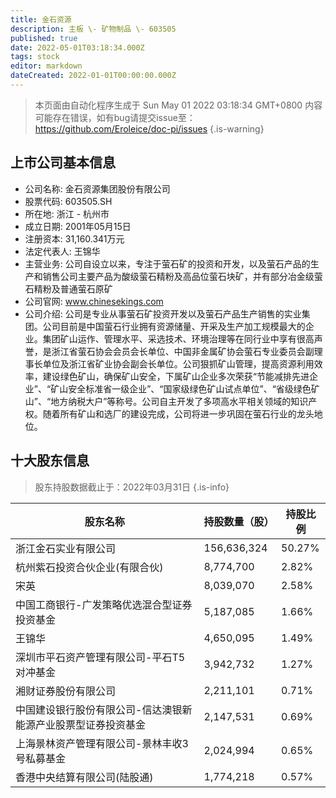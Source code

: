 ```yaml
---
title: 金石资源
description: 主板 \- 矿物制品 \- 603505
published: true
date: 2022-05-01T03:18:34.000Z
tags: stock
editor: markdown
dateCreated: 2022-01-01T00:00:00.000Z
---
```


> 本页面由自动化程序生成于 Sun May 01 2022 03:18:34 GMT+0800
> 内容可能存在错误，如有bug请提交issue至：https://github.com/Eroleice/doc-pi/issues
{.is-warning}

## 上市公司基本信息
- 公司名称: 金石资源集团股份有限公司
- 股票代码: 603505.SH
- 所在地: 浙江 - 杭州市
- 成立日期: 2001年05月15日
- 注册资本: 31,160.341万元
- 法定代表人: 王锦华
- 主营业务: 公司自设立以来，专注于萤石矿的投资和开发，以及萤石产品的生产和销售公司主要产品为酸级萤石精粉及高品位萤石块矿，并有部分冶金级萤石精粉及普通萤石原矿
- 公司官网: www.chinesekings.com
- 公司介绍: 公司是专业从事萤石矿投资开发以及萤石产品生产销售的实业集团。公司目前是中国萤石行业拥有资源储量、开采及生产加工规模最大的企业。集团矿山运作、管理水平、采选技术、环境治理等在同行业中享有很高声誉，是浙江省萤石协会会员会长单位、中国非金属矿协会萤石专业委员会副理事长单位及浙江省矿业协会副会长单位。公司狠抓矿山管理，提高资源利用效率，建设绿色矿山，确保矿山安全，下属矿山企业多次荣获“节能减排先进企业”、“矿山安全标准省一级企业”、“国家级绿色矿山试点单位”、“省级绿色矿山”、“地方纳税大户”等称号。公司自主开发了多项高水平相关领域的知识产权。随着所有矿山和选厂的建设完成，公司将进一步巩固在萤石行业的龙头地位。


## 十大股东信息
> 股东持股数据截止于：2022年03月31日
{.is-info}

| 股东名称 | 持股数量（股） | 持股比例 |
| --- | --- | --- |
| 浙江金石实业有限公司 | 156,636,324 | 50.27% |
| 杭州紫石投资合伙企业(有限合伙) | 8,774,700 | 2.82% |
| 宋英 | 8,039,070 | 2.58% |
| 中国工商银行-广发策略优选混合型证券投资基金 | 5,187,085 | 1.66% |
| 王锦华 | 4,650,095 | 1.49% |
| 深圳市平石资产管理有限公司-平石T5对冲基金 | 3,942,732 | 1.27% |
| 湘财证券股份有限公司 | 2,211,101 | 0.71% |
| 中国建设银行股份有限公司-信达澳银新能源产业股票型证券投资基金 | 2,147,531 | 0.69% |
| 上海景林资产管理有限公司-景林丰收3号私募基金 | 2,024,994 | 0.65% |
| 香港中央结算有限公司(陆股通) | 1,774,218 | 0.57% |




